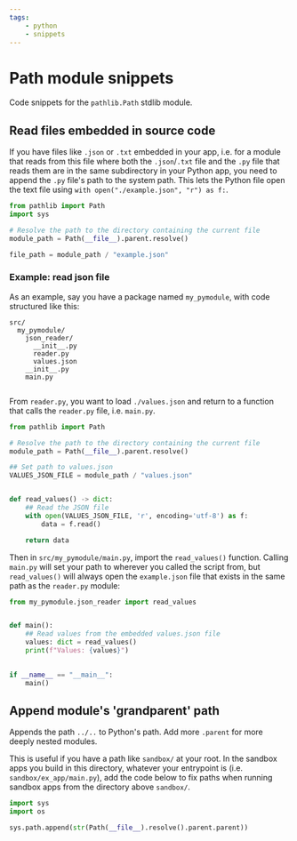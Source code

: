 ```yaml
---
tags:
    - python
    - snippets
---
```


# Path module snippets

Code snippets for the `pathlib.Path` stdlib module.

## Read files embedded in source code

If you have files like `.json` or `.txt` embedded in your app, i.e. for a module that reads from this file where both the `.json`/`.txt` file and the `.py` file that reads them are in the same subdirectory in your Python app, you need to append the `.py` file's path to the system path. This lets the Python file open the text file using `with open("./example.json", "r") as f:`.

```python title="Add module path to sys.path" linenums="1"
from pathlib import Path
import sys

# Resolve the path to the directory containing the current file
module_path = Path(__file__).parent.resolve()

file_path = module_path / "example.json"

```

### Example: read json file

As an example, say you have a package named `my_pymodule`, with code structured like this:

```plaintext title="my_pymodule package" linenums="1"
src/
  my_pymodule/
    json_reader/
      __init__.py
      reader.py
      values.json
    __init__.py
    main.py
    
```

From `reader.py`, you want to load `./values.json` and return to a function that calls the `reader.py` file, i.e. `main.py`.

```python title="src/my_pymodule/json_reader/reader.py" linenums="1"
from pathlib import Path

# Resolve the path to the directory containing the current file
module_path = Path(__file__).parent.resolve()

## Set path to values.json
VALUES_JSON_FILE = module_path / "values.json"


def read_values() -> dict:
    ## Read the JSON file
    with open(VALUES_JSON_FILE, 'r', encoding='utf-8') as f:
        data = f.read()

    return data

```

Then in `src/my_pymodule/main.py`, import the `read_values()` function. Calling `main.py` will set your path to wherever you called the script from, but `read_values()` will always open the `example.json` file that exists in the same path as the `reader.py` module:

```python title="src/my_pymodule/main.py" linenums="1"
from my_pymodule.json_reader import read_values


def main():
    ## Read values from the embedded values.json file
    values: dict = read_values()
    print(f"Values: {values}")
    

if __name__ == "__main__":
    main()

```

## Append module's 'grandparent' path

Appends the path `../..` to Python's path. Add more `.parent` for more deeply nested modules.

This is useful if you have a path like `sandbox/` at your root. In the sandbox apps you build in this directory, whatever your entrypoint is (i.e. `sandbox/ex_app/main.py`), add the code below to fix paths when running sandbox apps from the directory above `sandbox/`.

```python title="Append path to root" linenums="1"
import sys
import os

sys.path.append(str(Path(__file__).resolve().parent.parent))

```